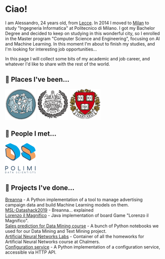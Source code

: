 # Ciao!

I am Alessandro, 24 years old, from [Lecce](https://www.youtube.com/watch?v=bdYtSIDzN00&t=52s). In 2014 I moved to [Milan](https://www.youtube.com/watch?v=fL_-mC7DHs8) to study "Ingegneria Informatica" at Politecnico di Milano. 
I got my Bachelor Degree and decided to keep on studying in this wonderful city, so I enrolled in the Master program "Computer Science and Engineering", focusing on AI and Machine Learning. 
In this moment I'm about to finish my studies, and I'm looking for interesting job opportunities...

In this page I will collect some bits of my academic and job career, and whatever I'd like to share with the rest of the world.

## :school: Places I've been...
[![Politecnico di Milano](/images/polimi.png "Polimi")](https://www.polimi.it/) [![Chalmers University of Technology](/images/chalmers.png "Chalmers")](https://www.chalmers.se/en) [![Institute of Applied Computational Science @ Harvard](/images/harvard.png "Harvard")](https://iacs.seas.harvard.edu/)

## :raised_hands: People I met...
[![Polimi Data Scientists](/images/pmds.png "Polimi Data Scientists")](https://polimidatascientists.it/)

## :mag_right: Projects I've done...
[Breanna](https://github.com/alessandropaticchio/Breanna) - A Python implementation of a tool to manage advertising campaign data and build Machine Learning models on them.<br>
[MSL-Datashack2019](https://alefac912.github.io/MSL-datashack2019/) - Breanna... explained<br>
[Lorenzo il Magnifico](https://github.com/alessandropaticchio/Lorenzo-il-Magnifico) - Java implementation of board Game "Lorenzo il Magnifico".<br>
[Sales prediction for Data Mining course](https://github.com/alessandropaticchio/DMTM_2018-Sales-prediction) - A bunch of Python notebooks we used for our Data Mining and Text Mining project.<br>
[Artificial Neural Networks Labs](https://github.com/alessandropaticchio/Artificial-Neural-Networks-Labs) - Container of all the homeworks for Artificial Neural Networks course at Chalmers.<br>
[Configuration service](https://github.com/alessandropaticchio/Configuration-service) - A Python implementation of a configuration service, accessible via HTTP API.<br>





